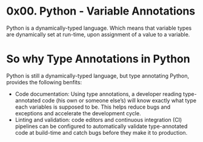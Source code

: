 # 0x00. Python - Variable Annotations
Python is a dynamically-typed language. Which means that variable types are dynamically set at run-time, upon assignment of a value to a variable.

# So why Type Annotations in Python
Python is still a dynamically-typed language, but type annotating Python, provides the following benfits:
- Code documentation: Using type annotations, a developer reading type-annotated code (his own or someone else’s) will know exactly what type each variables is supposed to be. This helps reduce bugs and exceptions and accelerate the development cycle.
- Linting and validation: code editors and continuous integration (CI) pipelines can be configured to automatically validate type-annotated code at build-time and catch bugs before they make it to production.

